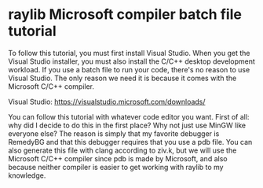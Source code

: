 # raylib Microsoft compiler batch file tutorial

To follow this tutorial, you must first install Visual Studio. When you get the Visual Studio installer, you must also install the C/C++ desktop development workload. If you use a batch file to run your code, there's no reason to use Visual Studio. The only reason we need it is because it comes with the Microsoft C/C++ compiler. 

Visual Studio: https://visualstudio.microsoft.com/downloads/

You can follow this tutorial with whatever code editor you want. First of all: why did I decide to do this in the first place? Why not just use MinGW like everyone else? The reason is simply that my favorite debugger is RemedyBG and that this debugger requires that you use a pdb file. You can also generate this file with clang according to ziv.k, but we will use the Microsoft C/C++ compiler since pdb is made by Microsoft, and also because neither compiler is easier to get working with raylib to my knowledge.
